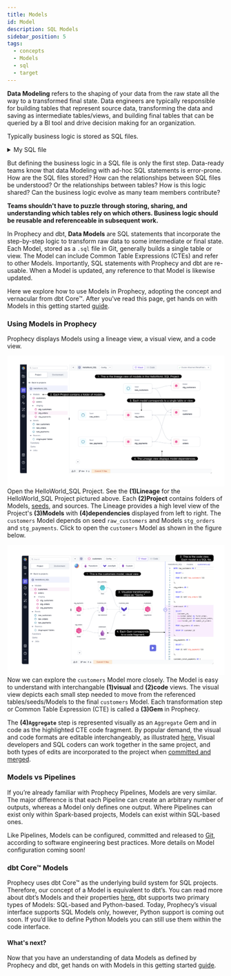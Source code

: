 ```yaml
---
title: Models
id: Model
description: SQL Models
sidebar_position: 5
tags:
  - concepts
  - Models
  - sql
  - target
---
```


**Data Modeling** refers to the shaping of your data from the raw state all the way to a transformed final state. Data engineers are typically responsible for building tables that represent source data, transforming the data and saving as intermediate tables/views, and building final tables that can be queried by a BI tool and drive decision making for an organization.

Typically business logic is stored as SQL files.

<details>
<summary> My SQL file </summary>
WITH raw_customers AS (

SELECT \*

FROM {{ ref('raw_customers')}}

),

stg_orders AS (

SELECT \*

FROM {{ ref('stg_orders')}}

),

ordercount AS (

SELECT
customer_id,
min(order_date) AS first_order,
max(order_date) AS most_recent_order,
count(order_id) AS number_of_orders

FROM stg_orders AS orders

GROUP BY customer_id

),

stg_payments AS (

SELECT \*

FROM {{ ref('stg_payments')}}

),

customer_total_payments AS (

SELECT
stg_orders.customer_id,
sum(amount) AS total_amount

FROM stg_payments
LEFT JOIN stg_orders
ON stg_payments.order_id = stg_orders.order_id

GROUP BY stg_orders.customer_id

),

customer_data AS (

SELECT
in0.first_name AS first_name,
in0.last_name AS last_name,
in1.customer_id AS customer_id,
in1.total_amount AS total_amount,
in2.first_order AS first_order,
in2.most_recent_order AS most_recent_order,
in2.number_of_orders AS number_of_orders

FROM raw_customers AS in0
INNER JOIN customer_total_payments AS in1
ON in0.id == in1.customer_id
INNER JOIN ordercount AS in2
ON in0.id == in2.customer_id

)

SELECT \*

FROM customer_data

</details>

But defining the business logic in a SQL file is only the first step. Data-ready teams know that data Modeling with ad-hoc SQL statements is error-prone. How are the SQL files stored? How can the relationships between SQL files be understood? Or the relationships between tables? How is this logic shared? Can the business logic evolve as many team members contribute?

**Teams shouldn't have to puzzle through storing, sharing, and understanding which tables rely on which others. Business logic should be reusable and referenceable in subsequent work.**

In Prophecy and dbt, **Data Models** are SQL statements that incorporate the step-by-step logic to transform raw data to some intermediate or final state. Each Model, stored as a `.sql` file in Git, generally builds a single table or view. The Model can include Common Table Expressions (CTEs) and refer to other Models. Importantly, SQL statements with Prophecy and dbt are re-usable. When a Model is updated, any reference to that Model is likewise updated.

Here we explore how to use Models in Prophecy, adopting the concept and vernacular from dbt Core™. After you've read this page, get hands on with Models in this getting started [guide](/docs/getting-started/getting-started-with-low-code-sql.md#44-develop-your-first-model).

### Using Models in Prophecy

Prophecy displays Models using a lineage view, a visual view, and a code view.

![lineage-view](./img/lineage-view.png)
Open the HelloWorld_SQL Project. See the **(1)Lineage** for the HelloWorld_SQL Project pictured above. Each **(2)Project** contains folders of Models, [seeds](/docs/getting-started/getting-started-with-sql.md#431-create-seeds), and sources. The Lineage provides a high level view of the Project's **(3)Models** with **(4)dependencies** displayed from left to right. The `customers` Model depends on seed `raw_customers` and Models `stg_orders` and `stg_payments`. Click to open the `customers` Model as shown in the figure below.

![model-view](./img/model-view.png)
Now we can explore the `customers` Model more closely. The Model is easy to understand with interchangable **(1)visual** and **(2)code** views. The visual view depicts each small step needed to move from the referenced tables/seeds/Models to the final `customers` Model. Each transformation step or Common Table Expression (CTE) is called a **(3)Gem** in Prophecy.

The **(4)`Aggregate`** step is represented visually as an `Aggregate` Gem and in code as the highlighted CTE code fragment. By popular demand, the visual and code formats are editable interchangeably, as illustrated [here.](/docs/low-code-sql/low-code-sql.md) Visual developers and SQL coders can work together in the same project, and both types of edits are incorporated to the project when [committed and merged](/docs/metadata/git.md#how-to-commit-changes).

### Models vs Pipelines

If you’re already familiar with Prophecy Pipelines, Models are very similar. The major difference is that each Pipeline can create an arbitrary number of outputs, whereas a Model only defines one output. Where Pipelines can exist only within Spark-based projects, Models can exist within SQL-based ones.

Like Pipelines, Models can be configured, committed and released to [Git](/docs/metadata/git.md), according to software engineering best practices. More details on Model configuration coming soon!

### dbt Core™ Models

Prophecy uses dbt Core™ as the underlying build system for SQL projects. Therefore, our concept of a Model is equivalent to dbt’s. You can read more about dbt’s Models and their properties [here.](https://docs.getdbt.com/docs/build/models) dbt supports two primary types of Models: SQL-based and Python-based. Today, Prophecy’s visual interface supports SQL Models only, however, Python support is coming out soon. If you’d like to define Python Models you can still use them within the code interface.

#### What's next?

Now that you have an understanding of data Models as defined by Prophecy and dbt, get hands on with Models in this getting started [guide](/docs/getting-started/getting-started-with-low-code-sql.md#44-develop-your-first-model).
